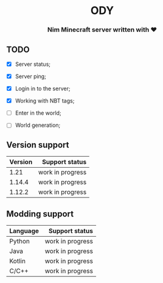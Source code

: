 <div align="center">

# ODY
### Nim Minecraft server written with ❤

</div>


## TODO

- [x] Server status;
- [x] Server ping;
- [x] Login in to the server;
- [x] Working with NBT tags;
- [ ] Enter in the world;
- [ ] World generation;


## Version support

| Version   | Support status   |
| :--       | --:              |
| 1.21      | work in progress |
| 1.14.4    | work in progress |
| 1.12.2    | work in progress |


## Modding support

| Language  | Support status   |
| :--       | --:              |
| Python    | work in progress |
| Java      | work in progress |
| Kotlin    | work in progress |
| C/C++     | work in progress |

